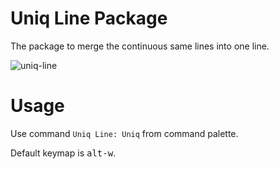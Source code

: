 # Uniq Line Package

The package to merge the continuous same lines into one line.

![uniq-line](https://github.com/takahitonara/uniq-line/wiki/images/uniq-line.gif)

# Usage
Use command `Uniq Line: Uniq` from command palette.

Default keymap is <kbd>alt-w</kbd>.
